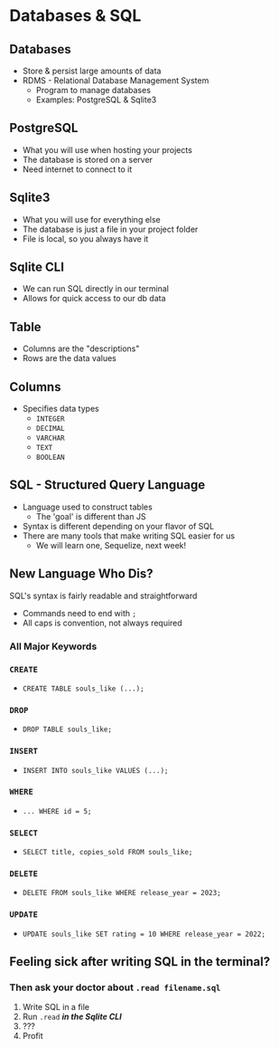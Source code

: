 # Databases & SQL

## Databases

- Store & persist large amounts of data
- RDMS - Relational Database Management System
  - Program to manage databases
  - Examples: PostgreSQL & Sqlite3

## PostgreSQL

- What you will use when hosting your projects
- The database is stored on a server
- Need internet to connect to it

## Sqlite3

- What you will use for everything else
- The database is just a file in your project folder
- File is local, so you always have it

## Sqlite CLI

- We can run SQL directly in our terminal
- Allows for quick access to our db data

## Table

- Columns are the "descriptions"
- Rows are the data values

## Columns

- Specifies data types
  - `INTEGER`
  - `DECIMAL`
  - `VARCHAR`
  - `TEXT`
  - `BOOLEAN`

## SQL - Structured Query Language

- Language used to construct tables
  - The 'goal' is different than JS
- Syntax is different depending on your flavor of SQL
- There are many tools that make writing SQL easier for us
  - We will learn one, Sequelize, next week!

## New Language Who Dis?

SQL's syntax is fairly readable and straightforward

- Commands need to end with `;`
- All caps is convention, not always required

### All Major Keywords

### `CREATE`

- `CREATE TABLE souls_like (...);`

### `DROP`

- `DROP TABLE souls_like;`

### `INSERT`

- `INSERT INTO souls_like VALUES (...);`

### `WHERE`

- `... WHERE id = 5;`

### `SELECT`

- `SELECT title, copies_sold FROM souls_like;`

### `DELETE`

- `DELETE FROM souls_like WHERE release_year = 2023;`

### `UPDATE`

- `UPDATE souls_like SET rating = 10 WHERE release_year = 2022;`

## Feeling sick after writing SQL in the terminal?

### Then ask your doctor about `.read filename.sql`

1. Write SQL in a file
2. Run `.read` **_in the Sqlite CLI_**
3. ???
4. Profit
